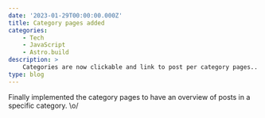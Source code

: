 ```yaml
---
date: '2023-01-29T00:00:00.000Z'
title: Category pages added
categories:
    - Tech
    - JavaScript
    - Astro.build
description: >
    Categories are now clickable and link to post per category pages..
type: blog
---
```

Finally implemented the category pages to have an overview of posts in a specific category. \o/

